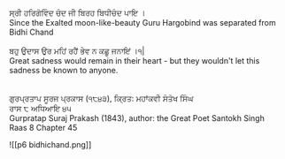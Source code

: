 ਸ੍ਰੀ ਹਰਿਗੋਵਿੰਦ ਚੰਦ ਜੀ ਬਿਰਹ ਬਿਧੀਚੰਦ ਪਾਇ ।⁣  
Since the Exalted moon-like-beauty Guru Hargobind was separated from Bidhi Chand⁣  
⁣  
ਬਹੁ ਉਦਾਸ ਉਰ ਮਹਿਂ ਰਹੈਂ ਭੇਵ ਨ ਕਛੂ ਜਨਾਇਂ ।੧|⁣  
Great sadness would remain in their heart - but they wouldn't let this sadness be known to anyone. ⁣  
⁣  
⁣  
ਗੁਰਪ੍ਰਤਾਪ ਸੂਰਜ ਪ੍ਰਕਾਸ (੧੮੪੩), ਕ੍ਰਿਤ: ਮਹਾਂਕਵੀ ਸੰਤੋਖ ਸਿੰਘ ⁣  
ਰਾਸ ੮ ਅਧਿਆਇ ੪੫⁣  
Gurpratap Suraj Prakash (1843), author: the Great Poet Santokh Singh⁣  
Raas 8 Chapter 45

![[p6 bidhichand.png]]